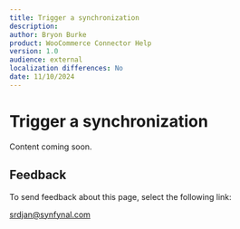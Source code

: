 ```yaml
---
title: Trigger a synchronization
description: 
author: Bryon Burke
product: WooCommerce Connector Help
version: 1.0
audience: external
localization differences: No
date: 11/10/2024
---
```


<!-- markdownlint-disable MD006 MD007 MD009 MD024 MD025 MD033 -->
<!--// cspell:ignore  markdownlint allowfullscreen keyframes -->

# Trigger a synchronization

Content coming soon.

## Feedback

To send feedback about this page, select the following link:

[srdjan@synfynal.com](mailto:srdjan@synfynal.com?subject=Documentation%20Feedback%20Product%20Docs:%20trigger-synchronization)
